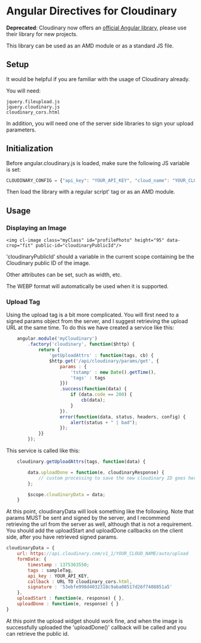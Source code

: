 Angular Directives for Cloudinary
==================

**Deprecated**: Cloudinary now offers an [official Angular library](https://github.com/cloudinary/cloudinary_angular), please use their library for new projects.

This library can be used as an AMD module or as a standard JS file.

## Setup ######################################################################

It would be helpful if you are familiar with the usage of Cloudinary already.

You will need:

````
jquery.fileupload.js
jquery.cloudinary.js
cloudinary_cors.html
````

In addition, you will need one of the server side libraries to sign your upload parameters.


## Initialization #############################################################

Before angular.cloudinary.js is loaded, make sure the following JS variable is set:

````javascript
CLOUDINARY_CONFIG = {"api_key": "YOUR_API_KEY", "cloud_name": "YOUR_CLOUD_NAME"};
````

Then load the library with a regular script' tag or as an AMD module.

## Usage ######################################################################


### Displaying an Image 

````
<img cl-image class="myClass" id="profilePhoto" height="95" data-crop="fit" public-id="cloudinaryPublicId"/>
````

'cloudinaryPublicId' should a variable in the current scope containing be the Cloudinary public ID of the image.

Other attributes can be set, such as width, etc. 

The WEBP format will automatically be used when it is supported.


### Upload Tag

Using the upload tag is a bit more complicated. You will first need to a signed params object from the server, and I suggest retrieving the upload URL at the same time. To do this we have created a service like this:

````javascript
    angular.module('myCloudinary')
        .factory('cloudinary', function($http) {
            return {
                'getUploadAttrs' : function(tags, cb) {
                $http.get('/api/cloudinary/params/get', {
                    params : {
                        'tstamp' : new Date().getTime(),
                        'tags' : tags
                    }})
                    .success(function(data) {
                        if (data.code == 200) {
                            cb(data);
                        }
                    }).
                    error(function(data, status, headers, config) {
                        alert(status + " | bad");
                    });
            }}
        });
````

This service is called like this:


````javascript
    cloudinary.getUploadAttrs(tags, function(data) {

        data.uploadDone = function(e, cloudinaryResponse) {
            // custom processing to save the new cloudinary ID goes here...
        };

        $scope.cloudinaryData = data;
    }
````

At this point, cloudinaryData will look something like the following. Note that params MUST
be sent and signed by the server, and I recommend retrieving the url from the server as well, although that is not a requirement. You should add the uploadStart and uploadDone callbacks on the client side, 
after you have retrieved signed params.

````javascript
cloudinaryData = {
    url: https://api.cloudinary.com/v1_1/YOUR_CLOUD_NAME/auto/upload
    formData: {
        timestamp : 1375363550;
        tags : sampleTag,
        api_key : YOUR_API_KEY,
        callback : URL TO cloudinary_cors.html,
        signature : '53ebfe998d4032318c9aba08517d26f7408851a5'
    },
    uploadStart : function(e, response) { },
    uploadDone : function(e, response) { }
}
````

At this point the upload widget should work fine, and when the image is successfully uploaded the 'uploadDone()' callback will be called and you can retrieve the public id.

